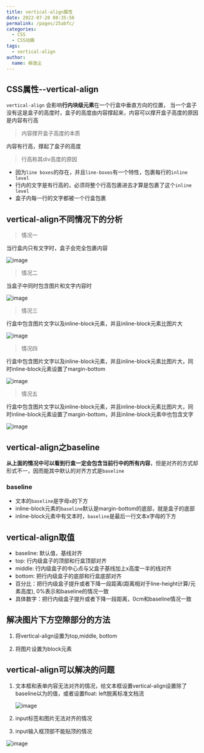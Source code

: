 ```yaml
---
title: vertical-align属性
date: 2022-07-20 08:35:56
permalink: /pages/25abfc/
categories:
  - CSS
  - CSS动画
tags:
  - vertical-align
author: 
  name: 柳逸尘
---
```


## CSS属性--vertical-align

`vertical-align` 会影响**行内块级元素**在一个行盒中垂直方向的位置， 当一个盒子没有这是盒子的高度时，盒子的高度由内容撑起来，内容可以撑开盒子高度的原因是内容有行高

> 内容撑开盒子高度的本质

内容有行高，撑起了盒子的高度

> 行高称其div高度的原因

- 因为`line boxes`的存在，并且`line-boxes`有一个特性，包裹每行的`inline level`
- 行内的文字是有行高的，必须将整个行高包裹进去才算是包裹了这个`inline level`
- 盒子内每一行的文字都被一个行盒包裹

## vertical-align不同情况下的分析

> 情况一

当行盒内只有文字时，盒子会完全包裹内容

![image](https://cdn.statically.io/gh/liuyichens/blog_img@main/image.65hfn28m4to0.webp)

> 情况二

当盒子中同时包含图片和文字内容时

![image](https://cdn.statically.io/gh/liuyichens/blog_img@main/image.3xsai88h1j60.webp)

> 情况三

行盒中包含图片文字以及inline-block元素，并且inline-block元素比图片大

![image](https://cdn.statically.io/gh/liuyichens/blog_img@main/image.1u3w35059cn4.webp)

> 情况四

行盒中包含图片文字以及inline-block元素，并且inline-block元素比图片大，同时inline-block元素设置了margin-bottom

![image](https://cdn.statically.io/gh/liuyichens/blog_img@main/image.7bhg48d0o7k0.webp)

> 情况五

行盒中包含图片文字以及inline-block元素，并且inline-block元素比图片大，同时inline-block元素设置了margin-bottom，并且inline-block元素中也包含文字

![image](https://cdn.statically.io/gh/liuyichens/blog_img@main/image.5t6jk7i3nl80.webp)

## vertical-align之baseline

**从上面的情况中可以看到行盒一定会包含当前行中的所有内容**，但是对齐的方式却形式不一，因而能其中默认的对齐方式是`baseline`

### baseline

- 文本的`baseline`是字母`x`的下方
- inline-block元素的`baseline`默认是margin-bottom的底部，就是盒子的底部
- inline-block元素中有文本时，`baseline`是最后一行文本x字母的下方

## vertical-align取值

- baseline: 默认值，基线对齐
- top: 行内级盒子的顶部和行盒顶部对齐
- middle: 行内级盒子的中心点与父盒子基线加上x高度一半的线对齐
- bottom: 把行内级盒子的底部和行盒底部对齐
- 百分比：把行内级盒子提升或者下降一段距离(距离相对于line-height计算/元素高度), 0%表示和baseline的情况一致
- 具体数字：把行内级盒子提升或者下降一段距离，0cm和baseline情况一致

## 解决图片下方空隙部分的方法

1. 将vertical-align设置为top,middle, bottom

2. 将图片设置为block元素



## vertical-align可以解决的问题

1. 文本框和表单内容无法对齐的情况，给文本框设置vertical-align设置除了baseline以为的值，或者设置float: left脱离标准文档流

   ![image](https://cdn.statically.io/gh/liuyichens/blog_img@main/image.1n2g0o8x0qrk.webp)

2. input标签和图片无法对齐的情况

3. input输入框顶部不能贴顶的情况

![image](https://cdn.statically.io/gh/liuyichens/blog_img@main/image.5vskr4xqhak0.webp)
